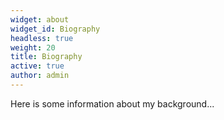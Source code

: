 ```yaml
---
widget: about
widget_id: Biography
headless: true
weight: 20
title: Biography
active: true
author: admin
---
```

Here is some information about my background...